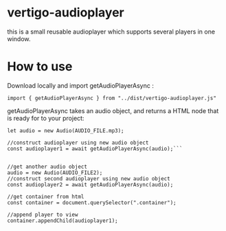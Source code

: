 # vertigo-audioplayer

this is a small reusable audioplayer which supports several players in one window.

# How to use

Download locally and import getAudioPlayerAsync :

```import { getAudioPlayerAsync } from "../dist/vertigo-audioplayer.js"```

getAudioPlayerAsync takes an audio object, and returns a HTML node that is ready for to your project:


```//create new audio object
let audio = new Audio(AUDIO_FILE.mp3);

//construct audioplayer using new audio object
const audioplayer1 = await getAudioPlayerAsync(audio);```


//get another audio object
audio = new Audio(AUDIO_FILE2);
//construct second audioplayer using new audio object
const audioplayer2 = await getAudioPlayerAsync(audio);

//get container from html
const container = document.querySelector(".container");

//append player to view
container.appendChild(audioplayer1);

